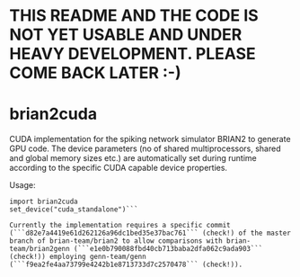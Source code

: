 # THIS README AND THE CODE IS NOT YET USABLE AND UNDER HEAVY DEVELOPMENT. PLEASE COME BACK LATER :-)
# brian2cuda
CUDA implementation for the spiking network simulator BRIAN2 to generate GPU code. The device parameters (no of shared multiprocessors, shared and global memory sizes etc.) are automatically set during runtime according to the specific CUDA capable device properties.

Usage: 
```import brian2
import brian2cuda
set_device("cuda_standalone")```

Currently the implementation requires a specific commit (```d82e7a4419e61d262126a96dc1bed35e37bac761``` (check!) of the master branch of brian-team/brian2 to allow comparisons with brian-team/brian2genn (```e1e0b790088fbd40cb713baba2dfa062c9ada903``` (check!)) employing genn-team/genn (```f9ea2fe4aa73799e4242b1e8713733d7c2570478``` (check!)).